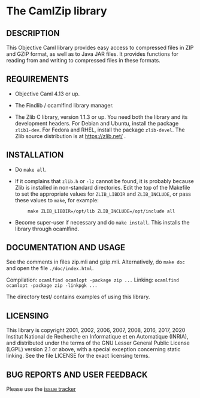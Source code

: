 # The CamlZip library

## DESCRIPTION

This Objective Caml library provides easy access to compressed files in ZIP and GZIP format, as well as to Java JAR files.  It provides functions for reading from and writing to compressed files in these formats.

## REQUIREMENTS

* Objective Caml 4.13 or up.

* The Findlib / ocamlfind library manager.

* The Zlib C library, version 1.1.3 or up.  You need both the library and its development headers.  For Debian and Ubuntu, install the package `zlib1-dev`.  For Fedora and RHEL, install the package `zlib-devel`.  The Zlib source distribution is at https://zlib.net/ .

## INSTALLATION

* Do `make all`.

* If it complains that `zlib.h` or `-lz` cannot be found, it is probably because Zlib is installed in non-standard directories.  Edit the top of the Makefile to set the appropriate values for `ZLIB_LIBDIR` and `ZLIB_INCLUDE`, or pass these values to `make`, for example:
```
        make ZLIB_LIBDIR=/opt/lib ZLIB_INCLUDE=/opt/include all
```

* Become super-user if necessary and do `make install`.  This installs the library through ocamlfind.

## DOCUMENTATION AND USAGE

See the comments in files zip.mli and gzip.mli.  Alternatively, do `make doc` and open the file `./doc/index.html`.

Compilation:      `ocamlfind ocamlopt -package zip ...`
Linking:          `ocamlfind ocamlopt -package zip -linkpgk ...`

The directory test/ contains examples of using this library.

## LICENSING

This library is copyright 2001, 2002, 2006, 2007, 2008, 2016, 2017, 2020 Institut National de Recherche en Informatique et en Automatique (INRIA), and distributed under the terms of the GNU Lesser General Public License (LGPL) version 2.1 or above, with a special exception concerning static linking.  See the file LICENSE for the exact licensing terms.

## BUG REPORTS AND USER FEEDBACK

Please use the [issue tracker](https://github.com/xavierleroy/camlzip/issues)

